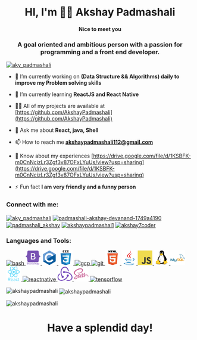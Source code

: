 <p>
<h1 align="center">HI,  I'm 👨‍💻 Akshay Padmashali </h1>
<h4 align="center">Nice to meet you</h4>
</p>

<h3 align="center">A goal oriented and ambitious person with a passion for programming and a front end developer.</h3>

<p align="left"> <a href="https://twitter.com/aky_padmashali" target="blank"><img src="https://img.shields.io/twitter/follow/aky_padmashali?logo=twitter&style=for-the-badge" alt="aky_padmashali" /></a> </p>

- 🔭 I’m currently working on **(Data Structure && Algorithms) daily to improve my Problem solving skills**

- 🌱 I’m currently learning **ReactJS and React Native**

- 👨‍💻 All of my projects are available at [https://github.com/AkshayPadmashali](https://github.com/AkshayPadmashali)

- 💬 Ask me about **React, java, Shell**

- 📫 How to reach me **akshaypadmashali112@gmail.com**

- 📄 Know about my experiences [https://drive.google.com/file/d/1KSBFK-m0CnNcizLr3Zgf3v87OFxLYuUs/view?usp=sharing](https://drive.google.com/file/d/1KSBFK-m0CnNcizLr3Zgf3v87OFxLYuUs/view?usp=sharing)

- ⚡ Fun fact **I am very friendly and a funny person**

<h3 align="left">Connect with me:</h3>
<p align="left">
<a href="https://twitter.com/aky_padmashali" target="blank"><img align="center" src="https://raw.githubusercontent.com/rahuldkjain/github-profile-readme-generator/master/src/images/icons/Social/twitter.svg" alt="aky_padmashali" height="30" width="40" /></a>
<a href="https://linkedin.com/in/padmashali-akshay-devanand-1749a4190" target="blank"><img align="center" src="https://raw.githubusercontent.com/rahuldkjain/github-profile-readme-generator/master/src/images/icons/Social/linked-in-alt.svg" alt="padmashali-akshay-devanand-1749a4190" height="30" width="40" /></a>
<a href="https://www.leetcode.com/padmashali_akshay" target="blank"><img align="center" src="https://raw.githubusercontent.com/rahuldkjain/github-profile-readme-generator/master/src/images/icons/Social/leet-code.svg" alt="padmashali_akshay" height="30" width="40" /></a>
<a href="https://www.hackerearth.com/akshaypadmashal1" target="blank"><img align="center" src="https://raw.githubusercontent.com/rahuldkjain/github-profile-readme-generator/master/src/images/icons/Social/hackerearth.svg" alt="akshaypadmashal1" height="30" width="40" /></a>
<a href="https://auth.geeksforgeeks.org/user/akshay7coder" target="blank"><img align="center" src="https://raw.githubusercontent.com/rahuldkjain/github-profile-readme-generator/master/src/images/icons/Social/geeks-for-geeks.svg" alt="akshay7coder" height="30" width="40" /></a>
</p>

<h3 align="left">Languages and Tools:</h3>
<p align="left"> <a href="https://www.gnu.org/software/bash/" target="_blank" rel="noreferrer"> <img src="https://www.vectorlogo.zone/logos/gnu_bash/gnu_bash-icon.svg" alt="bash" width="40" height="40"/> </a> <a href="https://getbootstrap.com" target="_blank" rel="noreferrer"> <img src="https://raw.githubusercontent.com/devicons/devicon/master/icons/bootstrap/bootstrap-plain-wordmark.svg" alt="bootstrap" width="40" height="40"/> </a> <a href="https://www.cprogramming.com/" target="_blank" rel="noreferrer"> <img src="https://raw.githubusercontent.com/devicons/devicon/master/icons/c/c-original.svg" alt="c" width="40" height="40"/> </a> <a href="https://www.w3schools.com/css/" target="_blank" rel="noreferrer"> <img src="https://raw.githubusercontent.com/devicons/devicon/master/icons/css3/css3-original-wordmark.svg" alt="css3" width="40" height="40"/> </a> <a href="https://cloud.google.com" target="_blank" rel="noreferrer"> <img src="https://www.vectorlogo.zone/logos/google_cloud/google_cloud-icon.svg" alt="gcp" width="40" height="40"/> </a> <a href="https://git-scm.com/" target="_blank" rel="noreferrer"> <img src="https://www.vectorlogo.zone/logos/git-scm/git-scm-icon.svg" alt="git" width="40" height="40"/> </a> <a href="https://www.w3.org/html/" target="_blank" rel="noreferrer"> <img src="https://raw.githubusercontent.com/devicons/devicon/master/icons/html5/html5-original-wordmark.svg" alt="html5" width="40" height="40"/> </a> <a href="https://www.java.com" target="_blank" rel="noreferrer"> <img src="https://raw.githubusercontent.com/devicons/devicon/master/icons/java/java-original.svg" alt="java" width="40" height="40"/> </a> <a href="https://developer.mozilla.org/en-US/docs/Web/JavaScript" target="_blank" rel="noreferrer"> <img src="https://raw.githubusercontent.com/devicons/devicon/master/icons/javascript/javascript-original.svg" alt="javascript" width="40" height="40"/> </a> <a href="https://www.linux.org/" target="_blank" rel="noreferrer"> <img src="https://raw.githubusercontent.com/devicons/devicon/master/icons/linux/linux-original.svg" alt="linux" width="40" height="40"/> </a> <a href="https://www.mysql.com/" target="_blank" rel="noreferrer"> <img src="https://raw.githubusercontent.com/devicons/devicon/master/icons/mysql/mysql-original-wordmark.svg" alt="mysql" width="40" height="40"/> </a> <a href="https://reactjs.org/" target="_blank" rel="noreferrer"> <img src="https://raw.githubusercontent.com/devicons/devicon/master/icons/react/react-original-wordmark.svg" alt="react" width="40" height="40"/> </a> <a href="https://reactnative.dev/" target="_blank" rel="noreferrer"> <img src="https://reactnative.dev/img/header_logo.svg" alt="reactnative" width="40" height="40"/> </a> <a href="https://redux.js.org" target="_blank" rel="noreferrer"> <img src="https://raw.githubusercontent.com/devicons/devicon/master/icons/redux/redux-original.svg" alt="redux" width="40" height="40"/> </a> <a href="https://sass-lang.com" target="_blank" rel="noreferrer"> <img src="https://raw.githubusercontent.com/devicons/devicon/master/icons/sass/sass-original.svg" alt="sass" width="40" height="40"/> </a> <a href="https://www.tensorflow.org" target="_blank" rel="noreferrer"> <img src="https://www.vectorlogo.zone/logos/tensorflow/tensorflow-icon.svg" alt="tensorflow" width="40" height="40"/> </a> </p>

<p><img align="left" src="https://github-readme-stats.vercel.app/api/top-langs?username=akshaypadmashali&show_icons=true&locale=en&layout=compact" alt="akshaypadmashali" /></p>

<p>&nbsp;<img align="center" src="https://github-readme-stats.vercel.app/api?username=akshaypadmashali&show_icons=true&locale=en" alt="akshaypadmashali" /></p>

<p><img align="center" src="https://github-readme-streak-stats.herokuapp.com/?user=akshaypadmashali&" alt="akshaypadmashali" /></p>
<h1 align="center">Have a splendid day! </h1>
